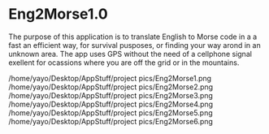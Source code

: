 # Eng2Morse1.0

The purpose of this application is to translate English to Morse code in a a fast an efficient way, for survival pusposes, or finding your way arond in an unknown area. The app uses GPS without the need of a cellphone signal exellent for ocassions where you are off the grid or in the mountains.


/home/yayo/Desktop/AppStuff/project pics/Eng2Morse1.png
/home/yayo/Desktop/AppStuff/project pics/Eng2Morse2.png
/home/yayo/Desktop/AppStuff/project pics/Eng2Morse3.png
/home/yayo/Desktop/AppStuff/project pics/Eng2Morse4.png
/home/yayo/Desktop/AppStuff/project pics/Eng2Morse5.png
/home/yayo/Desktop/AppStuff/project pics/Eng2Morse6.png
